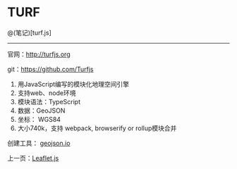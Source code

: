 TURF
====================

@(笔记)[turf.js]

-------------------
官网：http://turfjs.org

git：https://github.com/Turfjs 

1. 用JavaScript编写的模块化地理空间引擎
2. 支持web、node环境
3. 模块语法：TypeScript
4. 数据：GeoJSON
5. 坐标： WGS84
6. 大小740k，支持 webpack, browserify or rollup模块合并

创建工具： [geojson.io](http://geojson.io)

上一页：[Leaflet.js](https://github.com/lhywell/book/blob/master/map/1.3README.md)

